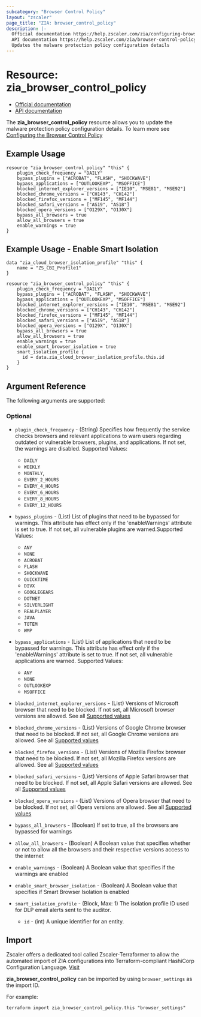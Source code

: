 ```yaml
---
subcategory: "Browser Control Policy"
layout: "zscaler"
page_title: "ZIA: browser_control_policy"
description: |-
  Official documentation https://help.zscaler.com/zia/configuring-browser-control-policy
  API documentation https://help.zscaler.com/zia/browser-control-policy#/browserControlSettings-get
  Updates the malware protection policy configuration details
---
```


# Resource: zia_browser_control_policy

* [Official documentation](https://help.zscaler.com/zia/configuring-browser-control-policy)
* [API documentation](https://help.zscaler.com/zia/browser-control-policy#/browserControlSettings-get)

The **zia_browser_control_policy** resource allows you to update the malware protection policy configuration details. To learn more see [Configuring the Browser Control Policy](https://help.zscaler.com/zia/configuring-browser-control-policy)

## Example Usage

```hcl
resource "zia_browser_control_policy" "this" {
    plugin_check_frequency = "DAILY"
    bypass_plugins = ["ACROBAT", "FLASH", "SHOCKWAVE"]
    bypass_applications = ["OUTLOOKEXP", "MSOFFICE"]
    blocked_internet_explorer_versions = ["IE10", "MSE81", "MSE92"]
    blocked_chrome_versions = ["CH143", "CH142"]
    blocked_firefox_versions = ["MF145", "MF144"]
    blocked_safari_versions = ["AS19", "AS18"]
    blocked_opera_versions = ["O129X", "O130X"]
    bypass_all_browsers = true
    allow_all_browsers = true
    enable_warnings = true
}
```

## Example Usage  - Enable Smart Isolation

```hcl
data "zia_cloud_browser_isolation_profile" "this" {
    name = "ZS_CBI_Profile1"
}

resource "zia_browser_control_policy" "this" {
    plugin_check_frequency = "DAILY"
    bypass_plugins = ["ACROBAT", "FLASH", "SHOCKWAVE"]
    bypass_applications = ["OUTLOOKEXP", "MSOFFICE"]
    blocked_internet_explorer_versions = ["IE10", "MSE81", "MSE92"]
    blocked_chrome_versions = ["CH143", "CH142"]
    blocked_firefox_versions = ["MF145", "MF144"]
    blocked_safari_versions = ["AS19", "AS18"]
    blocked_opera_versions = ["O129X", "O130X"]
    bypass_all_browsers = true
    allow_all_browsers = true
    enable_warnings = true
    enable_smart_browser_isolation = true
    smart_isolation_profile {
      id = data.zia_cloud_browser_isolation_profile.this.id
    }
}
```

## Argument Reference

The following arguments are supported:

### Optional

* `plugin_check_frequency` - (String) Specifies how frequently the service checks browsers and relevant applications to warn users regarding outdated or vulnerable browsers, plugins, and applications. If not set, the warnings are disabled. Supported Values:
  * `DAILY`
  * `WEEKLY`
  * `MONTHLY`,
  * `EVERY_2_HOURS`
  * `EVERY_4_HOURS`
  * `EVERY_6_HOURS`
  * `EVERY_8_HOURS`
  * `EVERY_12_HOURS`

* `bypass_plugins` - (List) List of plugins that need to be bypassed for warnings. This attribute has effect only if the 'enableWarnings' attribute is set to true. If not set, all vulnerable plugins are warned.Supported Values:
  * `ANY`
  * `NONE`
  * `ACROBAT`
  * `FLASH`
  * `SHOCKWAVE`
  * `QUICKTIME`
  * `DIVX`
  * `GOOGLEGEARS`
  * `DOTNET`
  * `SILVERLIGHT`
  * `REALPLAYER`
  * `JAVA`
  * `TOTEM`
  * `WMP`

* `bypass_applications` - (List) List of applications that need to be bypassed for warnings. This attribute has effect only if the 'enableWarnings' attribute is set to true. If not set, all vulnerable applications are warned. Supported Values:
  * `ANY`
  * `NONE`
  * `OUTLOOKEXP`
  * `MSOFFICE`

* `blocked_internet_explorer_versions` - (List) Versions of Microsoft browser that need to be blocked. If not set, all Microsoft browser versions are allowed. See all [Supported values](https://help.zscaler.com/zia/browser-control-policy#/browserControlSettings-get)

* `blocked_chrome_versions` - (List) Versions of Google Chrome browser that need to be blocked. If not set, all Google Chrome versions are allowed. See all [Supported values](https://help.zscaler.com/zia/browser-control-policy#/browserControlSettings-get)

* `blocked_firefox_versions` - (List) Versions of Mozilla Firefox browser that need to be blocked. If not set, all Mozilla Firefox versions are allowed. See all [Supported values](https://help.zscaler.com/zia/browser-control-policy#/browserControlSettings-get)

* `blocked_safari_versions` - (List) Versions of Apple Safari browser that need to be blocked. If not set, all Apple Safari versions are allowed. See all [Supported values](https://help.zscaler.com/zia/browser-control-policy#/browserControlSettings-get)

* `blocked_opera_versions` - (List) Versions of Opera browser that need to be blocked. If not set, all Opera versions are allowed. See all [Supported values](https://help.zscaler.com/zia/browser-control-policy#/browserControlSettings-get)

* `bypass_all_browsers` - (Boolean) If set to true, all the browsers are bypassed for warnings

* `allow_all_browsers` - (Boolean) A Boolean value that specifies whether or not to allow all the browsers and their respective versions access to the internet

* `enable_warnings` - (Boolean) A Boolean value that specifies if the warnings are enabled

* `enable_smart_browser_isolation` - (Boolean) A Boolean value that specifies if Smart Browser Isolation is enabled

* `smart_isolation_profile` - (Block, Max: 1) The isolation profile ID used for DLP email alerts sent to the auditor.
  * `id` - (int) A unique identifier for an entity.

## Import

Zscaler offers a dedicated tool called Zscaler-Terraformer to allow the automated import of ZIA configurations into Terraform-compliant HashiCorp Configuration Language.
[Visit](https://github.com/zscaler/zscaler-terraformer)

**zia_browser_control_policy** can be imported by using `browser_settings` as the import ID.

For example:

```shell
terraform import zia_browser_control_policy.this "browser_settings"
```
